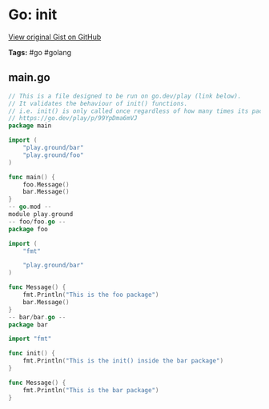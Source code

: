 # Go: init 

[View original Gist on GitHub](https://gist.github.com/Integralist/4fcf0a313ffdbda99c59931b1142e8bb)

**Tags:** #go #golang

## main.go

```go
// This is a file designed to be run on go.dev/play (link below).
// It validates the behaviour of init() functions.
// i.e. init() is only called once regardless of how many times its package is imported.
// https://go.dev/play/p/99YpDma6mVJ
package main

import (
	"play.ground/bar"
	"play.ground/foo"
)

func main() {
	foo.Message()
	bar.Message()
}
-- go.mod --
module play.ground
-- foo/foo.go --
package foo

import (
	"fmt"

	"play.ground/bar"
)

func Message() {
	fmt.Println("This is the foo package")
	bar.Message()
}
-- bar/bar.go --
package bar

import "fmt"

func init() {
	fmt.Println("This is the init() inside the bar package")
}

func Message() {
	fmt.Println("This is the bar package")
}
```

